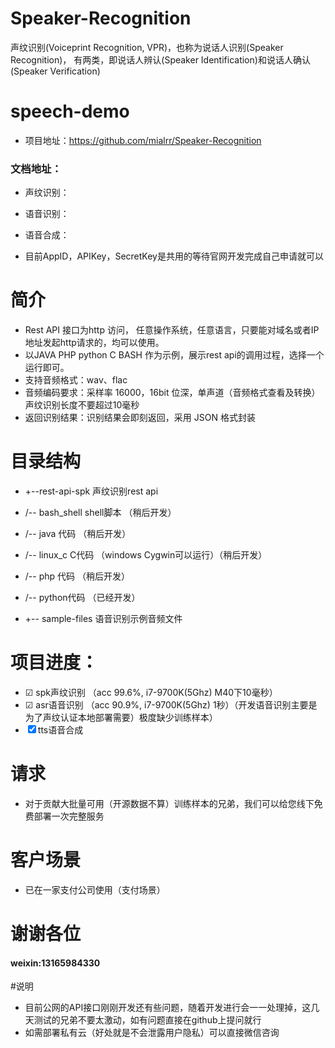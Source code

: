 # Speaker-Recognition
声纹识别(Voiceprint Recognition, VPR)，也称为说话人识别(Speaker Recognition)，
有两类，即说话人辨认(Speaker Identification)和说话人确认(Speaker Verification)

# speech-demo
- 项目地址：https://github.com/mialrr/Speaker-Recognition

### 文档地址：

- 声纹识别：
- 语音识别：
- 语音合成：

- 目前AppID，APIKey，SecretKey是共用的等待官网开发完成自己申请就可以

# 简介
- Rest API 接口为http 访问， 任意操作系统，任意语言，只要能对域名或者IP地址发起http请求的，均可以使用。
- 以JAVA PHP python C BASH 作为示例，展示rest api的调用过程，选择一个运行即可。
- 支持音频格式：wav、flac
- 音频编码要求：采样率 16000，16bit 位深，单声道（音频格式查看及转换）声纹识别长度不要超过10毫秒
- 返回识别结果：识别结果会即刻返回，采用 JSON 格式封装

# 目录结构
- +--rest-api-spk  声纹识别rest api
-    /-- bash_shell shell脚本                  （稍后开发）
-    /-- java 代码                             （稍后开发）
-    /-- linux_c C代码 （windows Cygwin可以运行）（稍后开发）
-    /-- php 代码                              （稍后开发）
-    /-- python代码                            （已经开发）

- +-- sample-files 语音识别示例音频文件
 
 
# 项目进度：
-   ☑ spk声纹识别 （acc 99.6%, i7-9700K(5Ghz) M40下10毫秒）
-   ☑ asr语音识别 （acc 90.9%, i7-9700K(5Ghz) 1秒）（开发语音识别主要是为了声纹认证本地部署需要）极度缺少训练样本） 
-   ☒ tts语音合成
  
# 请求
-  对于贡献大批量可用（开源数据不算）训练样本的兄弟，我们可以给您线下免费部署一次完整服务

# 客户场景
- 已在一家支付公司使用（支付场景）

# 谢谢各位

#### weixin:13165984330


#说明
- 目前公网的API接口刚刚开发还有些问题，随着开发进行会一一处理掉，这几天测试的兄弟不要太激动，如有问题直接在github上提问就行
- 如需部署私有云（好处就是不会泄露用户隐私）可以直接微信咨询
